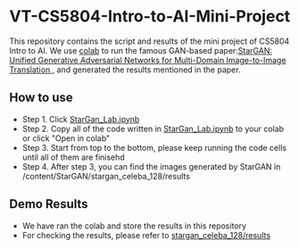 # VT-CS5804-Intro-to-AI-Mini-Project
This repository contains the script and results of the mini project of CS5804 Intro to AI.
We use [colab](https://research.google.com/colaboratory/faq.html) to run the famous GAN-based paper:[StarGAN: Unified Generative Adversarial Networks for Multi-Domain Image-to-Image Translation
](https://arxiv.org/abs/1711.09020), and generated the results mentioned in the paper. 

## How to use
- Step 1. Click [StarGan_Lab.ipynb](https://github.com/ZoeLiao/VT-CS5804-Intro-to-AI-Mini-Project/blob/main/StarGan_Lab.ipynb)
- Step 2. Copy all of the code written in [StarGan_Lab.ipynb](https://github.com/ZoeLiao/VT-CS5804-Intro-to-AI-Mini-Project/blob/main/StarGan_Lab.ipynb) to your colab or click "Open in colab"
- Step 3. Start from top to the bottom, please keep running the code cells until all of them are finisehd
- Step 4. After step 3, you can find the images generated by StarGAN in /content/StarGAN/stargan_celeba_128/results

## Demo Results
- We have ran the colab and store the results in this repository
- For checking the results, please refer to [stargan_celeba_128/results](https://github.com/ZoeLiao/VT-CS5804-Intro-to-AI-Mini-Project/tree/main/stargan_celeba_128/results) 
